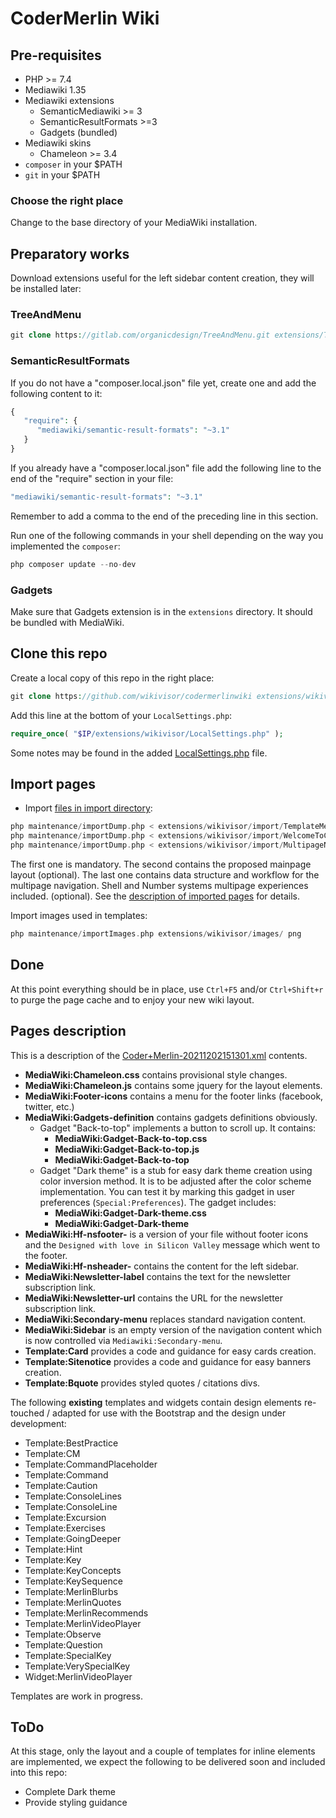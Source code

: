 # CoderMerlin Wiki

## Pre-requisites

* PHP >= 7.4
* Mediawiki 1.35
* Mediawiki extensions
  * SemanticMediawiki >= 3
  * SemanticResultFormats >=3
  * Gadgets (bundled)
* Mediawiki skins
  * Chameleon >= 3.4
* `composer` in your $PATH
* `git` in your $PATH

### Choose the right place
Change to the base directory of your MediaWiki installation.

## Preparatory works
Download extensions useful for the left sidebar content creation, they will be installed later:
### TreeAndMenu 
```php
git clone https://gitlab.com/organicdesign/TreeAndMenu.git extensions/TreeAndMenu
```
### SemanticResultFormats
If you do not have a "composer.local.json" file yet, create one and add the following content to it:
```php
{ 
   "require": { 
      "mediawiki/semantic-result-formats": "~3.1" 
   } 
}
```
If you already have a "composer.local.json" file add the following line to the end of the "require" section in your file:
```php
"mediawiki/semantic-result-formats": "~3.1"
```
Remember to add a comma to the end of the preceding line in this section.

Run one of the following commands in your shell depending on the way you implemented the `composer`:
```php
php composer update --no-dev
```
### Gadgets
Make sure that Gadgets extension is in the `extensions` directory. It should be bundled with MediaWiki.

## Clone this repo
Create a local copy of this repo in the right place:
```php
git clone https://github.com/wikivisor/codermerlinwiki extensions/wikivisor
```
Add this line at the bottom of your `LocalSettings.php`:
```php
require_once( "$IP/extensions/wikivisor/LocalSettings.php" );
```
Some notes may be found in the added [LocalSettings.php](LocalSettings.php) file.

## Import pages
* Import [files in import directory](import):
```php
php maintenance/importDump.php < extensions/wikivisor/import/TemplateMediawikiWidgetPropertyNS-20211214232549.xml
php maintenance/importDump.php < extensions/wikivisor/import/WelcomeToCodeMerlin.xml
php maintenance/importDump.php < extensions/wikivisor/import/MultipageNavigation.xml
```
The first one is mandatory. The second contains the proposed mainpage layout (optional). The last one contains data structure and workflow for the multipage navigation. Shell and Number systems multipage experiences included. (optional). 
See the [description of imported pages](#pages-description) for details.

Import images used in templates:
```php
php maintenance/importImages.php extensions/wikivisor/images/ png
```
## Done
At this point everything should be in place, use `Ctrl+F5` and/or `Ctrl+Shift+r` to purge the page cache and to enjoy your new wiki layout.

## Pages description
This is a description of the [Coder+Merlin-20211202151301.xml](import/Coder+Merlin-20211202151301.xml) contents.
* **MediaWiki:Chameleon.css** contains provisional style changes.
* **MediaWiki:Chameleon.js** contains some jquery for the layout elements.
* **MediaWiki:Footer-icons** contains a menu for the footer links (facebook, twitter, etc.)
* **MediaWiki:Gadgets-definition** contains gadgets definitions obviously.
    * Gadget "Back-to-top" implements a button to scroll up. It contains:
        * **MediaWiki:Gadget-Back-to-top.css**
        * **MediaWiki:Gadget-Back-to-top.js**
        * **MediaWiki:Gadget-Back-to-top**
    * Gadget "Dark theme" is a stub for easy dark theme creation using color inversion method. It is to be adjusted after the color scheme implementation. You can test it by marking this gadget in user preferences (`Special:Preferences`). The gadget includes:
        * **MediaWiki:Gadget-Dark-theme.css**
        * **MediaWiki:Gadget-Dark-theme**
* **MediaWiki:Hf-nsfooter-** is a version of your file without footer icons and the `Designed with love in Silicon Valley` message which went to the footer.
* **MediaWiki:Hf-nsheader-** contains the content for the left sidebar.
* **MediaWiki:Newsletter-label** contains the text for the newsletter subscription link.
* **MediaWiki:Newsletter-url** contains the URL for the newsletter subscription link.
* **MediaWiki:Secondary-menu** replaces standard navigation content.
* **MediaWiki:Sidebar** is an empty version of the navigation content which is now controlled via `Mediawiki:Secondary-menu`.
* **Template:Card** provides a code and guidance for easy cards creation.
* **Template:Sitenotice** provides a code and guidance for easy banners creation.
* **Template:Bquote** provides styled quotes / citations divs.

The following **existing** templates and widgets contain design elements re-touched / adapted for use with the Bootstrap and the design under development:

* Template:BestPractice
* Template:CM
* Template:CommandPlaceholder
* Template:Command
* Template:Caution
* Template:ConsoleLines
* Template:ConsoleLine
* Template:Excursion
* Template:Exercises
* Template:GoingDeeper
* Template:Hint
* Template:Key
* Template:KeyConcepts
* Template:KeySequence
* Template:MerlinBlurbs
* Template:MerlinQuotes
* Template:MerlinRecommends
* Template:MerlinVideoPlayer
* Template:Observe
* Template:Question
* Template:SpecialKey
* Template:VerySpecialKey
* Widget:MerlinVideoPlayer

Templates are work in progress.

## ToDo
At this stage, only the layout and a couple of templates for inline elements are implemented, we expect the following to be delivered soon and included into this repo:
* Complete Dark theme
* Provide styling guidance
